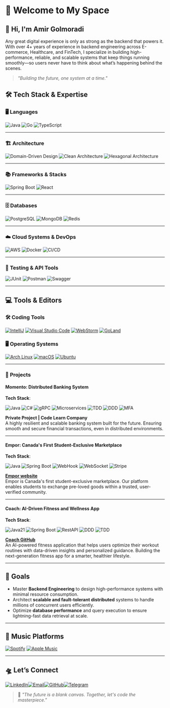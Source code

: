 # 🚀 **Welcome to My Space**  


## 👋 **Hi, I'm Amir Golmoradi**  
Any great digital experience is only as strong as the backend that powers it. With over 4+ years of experience in backend engineering across E-commerce, Healthcare, and FinTech, I specialize in building high-performance, reliable, and scalable systems that keep things running smoothly—so users never have to think about what’s happening behind the scenes.

> *"Building the future, one system at a time."*



## 🛠️ **Tech Stack & Expertise**

### 🖥️ **Languages**

![Java](https://img.shields.io/badge/Java-%23ED8B00.svg?logo=openjdk&logoColor=white) ![Go](https://img.shields.io/badge/Go-2496ED?logo=go&logoColor=white) ![TypeScript](https://img.shields.io/badge/typescript-%232496ED.svg?logo=typescript&logoColor=white)

---

### 🏗️ **Architecture**

![Domain-Driven Design](https://img.shields.io/badge/Domain%20Driven%20Design-%233E7DAB.svg?&logoColor=white) ![Clean Architecture](https://img.shields.io/badge/Clean%20Architecture-%238B5B91.svg?logo=java&logoColor=white) ![Hexagonal Architecture](https://img.shields.io/badge/Hexagonal%20Architecture-%23716C91.svg?logo=java&logoColor=white)

---

### 📚 **Frameworks & Stacks**

![Spring Boot](https://img.shields.io/badge/Spring%20Boot-6DB33F?logo=springboot&logoColor=fff) ![React](https://img.shields.io/badge/React-%232496ED.svg?logo=react&logoColor=white)

---

### 🗄️ **Databases**

![PostgreSQL](https://img.shields.io/badge/PostgreSQL-%23316192.svg?logo=postgresql&logoColor=white) ![MongoDB](https://img.shields.io/badge/MongoDB-%234ea94b.svg?logo=mongodb&logoColor=white) ![Redis](https://img.shields.io/badge/Redis-%23DD0031.svg?logo=redis&logoColor=white)

---

### ☁️ **Cloud Systems & DevOps**

![AWS](https://img.shields.io/badge/AWS-%23FF9900.svg?logo=amazon-web-services&logoColor=white) ![Docker](https://img.shields.io/badge/Docker-%232496ED.svg?logo=docker&logoColor=white) ![CI/CD](https://img.shields.io/badge/CI%2FCD-%237ABF7E.svg?logo=circleci&logoColor=white)

---

### 🧪 **Testing & API Tools**

![JUnit](https://img.shields.io/badge/JUnit-%2325A162.svg?logo=junit5&logoColor=white) ![Postman](https://img.shields.io/badge/Postman-FF6C37?logo=postman&logoColor=fff) ![Swagger](https://img.shields.io/badge/Swagger-%237ABF7E?logo=swagger&logoColor=white) 

---

## 💻 **Tools & Editors**  

### 🛠️ **Coding Tools**  
[![IntelliJ](https://img.shields.io/badge/IntelliJ%20IDEA-%23FF315C.svg?logo=intellij-idea&logoColor=white)](#) [![Visual Studio Code](https://custom-icon-badges.demolab.com/badge/Visual%20Studio%20Code-0078d7.svg?logo=vsc&logoColor=white)](#) [![WebStorm](https://img.shields.io/badge/WebStorm-F0EB1E?logo=webstorm&logoColor=000)](#) [![GoLand](https://img.shields.io/badge/Goland-B80FFA?logo=goland&logoColor=fff)](#)



### 🖥️ **Operating Systems**  
[![Arch Linux](https://img.shields.io/badge/Arch%20Linux-1793D1?logo=arch-linux&logoColor=fff)](#) [![macOS](https://img.shields.io/badge/macOS-000000?logo=apple&logoColor=F0F0F0)](#) [![Ubuntu](https://img.shields.io/badge/Ubuntu-E95420?logo=ubuntu&logoColor=white)](#)

---

### 🚀 **Projects**

#### **Momento: Distributed Banking System**

**Tech Stack**:

![Java](https://img.shields.io/badge/Java%2021-%23ED8B00.svg?logo=openjdk&logoColor=white) ![C#](https://img.shields.io/badge/C%23%2010-%235C2D91.svg?logo=&logoColor=white) ![gRPC](https://img.shields.io/badge/gRPC-%233e9bde?logo=grpc&logoColor=white) ![Microservices](https://img.shields.io/badge/Microservices-%23616f89?logo=docker&logoColor=white) ![TDD](https://img.shields.io/badge/TDD-%23e53935?logo=jest&logoColor=white) ![DDD](https://img.shields.io/badge/DDD-%233E7DAB?logo=github&logoColor=white) ![MFA](https://img.shields.io/badge/MFA-%2300A8FF?logo=auth0&logoColor=white)

**Private Project | Code Learn Company**  
A highly resilient and scalable banking system built for the future. Ensuring smooth and secure financial transactions, even in distributed environments.

---

#### **Empor: Canada's First Student-Exclusive Marketplace**

**Tech Stack**:

![Java](https://img.shields.io/badge/Java%2017-%23ED8B00.svg?logo=openjdk&logoColor=white) ![Spring Boot](https://img.shields.io/badge/Spring%20Boot-%236DB33F?logo=springboot&logoColor=white) ![WebHook](https://img.shields.io/badge/WebHook-%231E6C6E?logo=webhooks&logoColor=white) ![WebSocket](https://img.shields.io/badge/WebSocket-%234C9CFF?logo=socket.io&logoColor=white) ![Stripe](https://img.shields.io/badge/Stripe-%23635bff?logo=stripe&logoColor=white)

**[Empor website](https://www.empor.ca/)**  
Empor is Canada's first student-exclusive marketplace. 
Our platform enables students to exchange pre-loved goods within a trusted, user-verified community.

---

#### **Coach: AI-Driven Fitness and Wellness App**

**Tech Stack**:

![Java21](https://img.shields.io/badge/Java%2021-%23ED8B00.svg?logo=openjdk&logoColor=white) ![Spring Boot](https://img.shields.io/badge/Spring%20Boot-%236DB33F?logo=springboot&logoColor=white) ![RestAPI](https://img.shields.io/badge/RestAPI-%23005EA2?logo=swagger&logoColor=white) ![DDD](https://img.shields.io/badge/DDD-%233E7DAB?logo=github&logoColor=white) ![TDD](https://img.shields.io/badge/TDD-%23e53935?logo=jest&logoColor=white)

**[Coach GitHub](https://github.com/Amir-Golmoradi/Coach)**  
An AI-powered fitness application that helps users optimize their workout routines with data-driven insights and personalized guidance. Building the next-generation fitness app for a smarter, healthier lifestyle.

---

## 🎯 **Goals**  
- Master **Backend Engineering** to design high-performance systems with minimal resource consumption.
- Architect **scalable and fault-tolerant distributed** systems to handle millions of concurrent users efficiently.
- Optimize **database performance** and query execution to ensure lightning-fast data retrieval at scale.

---

## 🎵 **Music Platforms**  
[![Spotify](https://img.shields.io/badge/Spotify-1ED760.svg?logo=spotify&logoColor=white)](#) [![Apple Music](https://img.shields.io/badge/Apple%20Music-FA243C?logo=apple%20music&logoColor=white)](#)  

---

## 🛸 **Let’s Connect**  
[![LinkedIn](https://img.shields.io/badge/LinkedIn-%230077B5.svg?logo=linkedin&logoColor=white)](https://linkedin.com/amirgol)[![Email](https://img.shields.io/badge/Email-%23D14836.svg?logo=gmail&logoColor=white)](mailto:ahgolmoradi12@gmail.com)[![GitHub](https://img.shields.io/badge/GitHub-%23121011.svg?logo=github&logoColor=white)](https://github.com/Amir-Golmoradi)[![Telegram](https://img.shields.io/badge/Telegram-%2300A7E1.svg?logo=telegram&logoColor=white)](https://t.me/TheWisepup)


> 🚀 *"The future is a blank canvas. Together, let's code the masterpiece."*  
